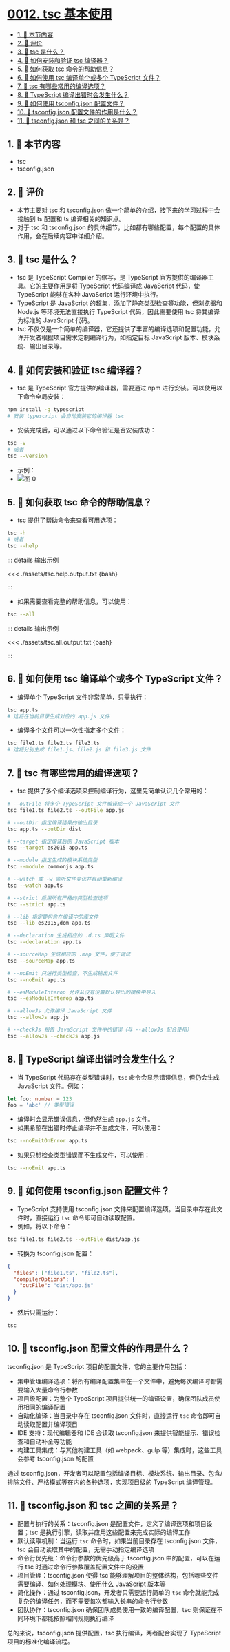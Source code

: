 # [0012. tsc 基本使用](https://github.com/tnotesjs/TNotes.typescript/tree/main/notes/0012.%20tsc%20%E5%9F%BA%E6%9C%AC%E4%BD%BF%E7%94%A8)

<!-- region:toc -->

- [1. 🎯 本节内容](#1--本节内容)
- [2. 🫧 评价](#2--评价)
- [3. 🤔 tsc 是什么？](#3--tsc-是什么)
- [4. 🤔 如何安装和验证 tsc 编译器？](#4--如何安装和验证-tsc-编译器)
- [5. 🤔 如何获取 tsc 命令的帮助信息？](#5--如何获取-tsc-命令的帮助信息)
- [6. 🤔 如何使用 tsc 编译单个或多个 TypeScript 文件？](#6--如何使用-tsc-编译单个或多个-typescript-文件)
- [7. 🤔 tsc 有哪些常用的编译选项？](#7--tsc-有哪些常用的编译选项)
- [8. 🤔 TypeScript 编译出错时会发生什么？](#8--typescript-编译出错时会发生什么)
- [9. 🤔 如何使用 tsconfig.json 配置文件？](#9--如何使用-tsconfigjson-配置文件)
- [10. 🤔 tsconfig.json 配置文件的作用是什么？](#10--tsconfigjson-配置文件的作用是什么)
- [11. 🤔 tsconfig.json 和 tsc 之间的关系是？](#11--tsconfigjson-和-tsc-之间的关系是)

<!-- endregion:toc -->

## 1. 🎯 本节内容

- tsc
- tsconfig.json

## 2. 🫧 评价

- 本节主要对 tsc 和 tsconfig.json 做一个简单的介绍，接下来的学习过程中会接触到 ts 配置和 ts 编译相关的知识点。
- 对于 tsc 和 tsconfig.json 的具体细节，比如都有哪些配置，每个配置的具体作用，会在后续内容中详细介绍。

## 3. 🤔 tsc 是什么？

- tsc 是 TypeScript Compiler 的缩写，是 TypeScript 官方提供的编译器工具。它的主要作用是将 TypeScript 代码编译成 JavaScript 代码，使 TypeScript 能够在各种 JavaScript 运行环境中执行。
- TypeScript 是 JavaScript 的超集，添加了静态类型检查等功能，但浏览器和 Node.js 等环境无法直接执行 TypeScript 代码，因此需要使用 tsc 将其编译为标准的 JavaScript 代码。
- tsc 不仅仅是一个简单的编译器，它还提供了丰富的编译选项和配置功能，允许开发者根据项目需求定制编译行为，如指定目标 JavaScript 版本、模块系统、输出目录等。

## 4. 🤔 如何安装和验证 tsc 编译器？

- tsc 是 TypeScript 官方提供的编译器，需要通过 npm 进行安装。可以使用以下命令全局安装：

```bash
npm install -g typescript
# 安装 typescript 会自动安装它的编译器 tsc
```

- 安装完成后，可以通过以下命令验证是否安装成功：

```bash
tsc -v
# 或者
tsc --version
```

- 示例：
- ![图 0](https://cdn.jsdelivr.net/gh/tnotesjs/imgs@main/2025-10-16-12-22-19.png)

## 5. 🤔 如何获取 tsc 命令的帮助信息？

- tsc 提供了帮助命令来查看可用选项：

```bash
tsc -h
# 或者
tsc --help
```

::: details 输出示例

<<< ./assets/tsc.help.output.txt {bash}

:::

- 如果需要查看完整的帮助信息，可以使用：

```bash
tsc --all
```

::: details 输出示例

<<< ./assets/tsc.all.output.txt {bash}

:::

## 6. 🤔 如何使用 tsc 编译单个或多个 TypeScript 文件？

- 编译单个 TypeScript 文件非常简单，只需执行：

```bash
tsc app.ts
# 这将在当前目录生成对应的 app.js 文件
```

- 编译多个文件可以一次性指定多个文件：

```bash
tsc file1.ts file2.ts file3.ts
# 这将分别生成 file1.js、file2.js 和 file3.js 文件
```

## 7. 🤔 tsc 有哪些常用的编译选项？

- tsc 提供了多个编译选项来控制编译行为，这里先简单认识几个常用的：

```bash
# --outFile 将多个 TypeScript 文件编译成一个 JavaScript 文件
tsc file1.ts file2.ts --outFile app.js

# --outDir 指定编译结果的输出目录
tsc app.ts --outDir dist

# --target 指定编译后的 JavaScript 版本
tsc --target es2015 app.ts

# --module 指定生成的模块系统类型
tsc --module commonjs app.ts

# --watch 或 -w 监听文件变化并自动重新编译
tsc --watch app.ts

# --strict 启用所有严格的类型检查选项
tsc --strict app.ts

# --lib 指定要包含在编译中的库文件
tsc --lib es2015,dom app.ts

# --declaration 生成相应的 .d.ts 声明文件
tsc --declaration app.ts

# --sourceMap 生成相应的 .map 文件，便于调试
tsc --sourceMap app.ts

# --noEmit 只进行类型检查，不生成输出文件
tsc --noEmit app.ts

# --esModuleInterop 允许从没有设置默认导出的模块中导入
tsc --esModuleInterop app.ts

# --allowJs 允许编译 JavaScript 文件
tsc --allowJs app.js

# --checkJs 报告 JavaScript 文件中的错误（与 --allowJs 配合使用）
tsc --allowJs --checkJs app.js
```

## 8. 🤔 TypeScript 编译出错时会发生什么？

- 当 TypeScript 代码存在类型错误时，`tsc` 命令会显示错误信息，但仍会生成 JavaScript 文件。例如：

```ts
let foo: number = 123
foo = 'abc' // 类型错误
```

- 编译时会显示错误信息，但仍然生成 `app.js` 文件。
- 如果希望在出错时停止编译并不生成文件，可以使用：

```bash
tsc --noEmitOnError app.ts
```

- 如果只想检查类型错误而不生成文件，可以使用：

```bash
tsc --noEmit app.ts
```

## 9. 🤔 如何使用 tsconfig.json 配置文件？

- TypeScript 支持使用 tsconfig.json 文件来配置编译选项。当目录中存在此文件时，直接运行 `tsc` 命令即可自动读取配置。
- 例如，将以下命令：

```bash
tsc file1.ts file2.ts --outFile dist/app.js
```

- 转换为 tsconfig.json 配置：

```json
{
  "files": ["file1.ts", "file2.ts"],
  "compilerOptions": {
    "outFile": "dist/app.js"
  }
}
```

- 然后只需运行：

```bash
tsc
```

## 10. 🤔 tsconfig.json 配置文件的作用是什么？

tsconfig.json 是 TypeScript 项目的配置文件，它的主要作用包括：

- 集中管理编译选项：将所有编译配置集中在一个文件中，避免每次编译时都需要输入大量命令行参数
- 项目级配置：为整个 TypeScript 项目提供统一的编译设置，确保团队成员使用相同的编译配置
- 自动化编译：当目录中存在 tsconfig.json 文件时，直接运行 `tsc` 命令即可自动读取配置并编译项目
- IDE 支持：现代编辑器和 IDE 会读取 tsconfig.json 来提供智能提示、错误检查和自动补全等功能
- 构建工具集成：与其他构建工具（如 webpack、gulp 等）集成时，这些工具会参考 tsconfig.json 的配置

通过 tsconfig.json，开发者可以配置包括编译目标、模块系统、输出目录、包含/排除文件、严格模式等在内的各种选项，实现项目级的 TypeScript 编译管理。

## 11. 🤔 tsconfig.json 和 tsc 之间的关系是？

- 配置与执行的关系：tsconfig.json 是配置文件，定义了编译选项和项目设置；tsc 是执行引擎，读取并应用这些配置来完成实际的编译工作
- 默认读取机制：当运行 `tsc` 命令时，如果当前目录存在 tsconfig.json 文件，tsc 会自动读取其中的配置，无需手动指定编译选项
- 命令行优先级：命令行参数的优先级高于 tsconfig.json 中的配置，可以在运行 tsc 时通过命令行参数覆盖配置文件中的设置
- 项目管理：tsconfig.json 使得 tsc 能够理解项目的整体结构，包括哪些文件需要编译、如何处理模块、使用什么 JavaScript 版本等
- 简化操作：通过 tsconfig.json，开发者只需要运行简单的 `tsc` 命令就能完成复杂的编译任务，而不需要每次都输入长串的命令行参数
- 团队协作：tsconfig.json 确保团队成员使用一致的编译配置，tsc 则保证在不同环境下都能按照相同规则执行编译

总的来说，tsconfig.json 提供配置，tsc 执行编译，两者配合实现了 TypeScript 项目的标准化编译流程。
